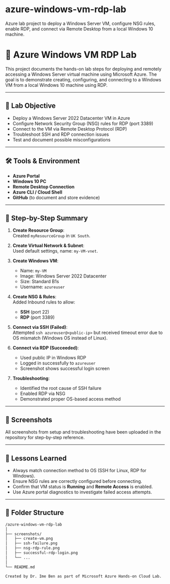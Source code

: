 # azure-windows-vm-rdp-lab
Azure lab project to deploy a Windows Server VM, configure NSG rules, enable RDP, and connect via Remote Desktop from a local Windows 10 machine.
# 🚀 Azure Windows VM RDP Lab

This project documents the hands-on lab steps for deploying and remotely accessing a Windows Server virtual machine using Microsoft Azure. The goal is to demonstrate creating, configuring, and connecting to a Windows VM from a local Windows 10 machine using RDP.

---

## 🧪 Lab Objective

- Deploy a Windows Server 2022 Datacenter VM in Azure
- Configure Network Security Group (NSG) rules for RDP (port 3389)
- Connect to the VM via Remote Desktop Protocol (RDP)
- Troubleshoot SSH and RDP connection issues
- Test and document possible misconfigurations

---

## 🛠️ Tools & Environment

- **Azure Portal**
- **Windows 10 PC**
- **Remote Desktop Connection**
- **Azure CLI / Cloud Shell**
- **GitHub** (to document and store evidence)

---

## 📝 Step-by-Step Summary

1. **Create Resource Group**:  
   Created `myResourceGroup` in `UK South`.

2. **Create Virtual Network & Subnet**:  
   Used default settings, name: `my-VM-vnet`.

3. **Create Windows VM**:  
   - Name: `my-VM`  
   - Image: Windows Server 2022 Datacenter  
   - Size: Standard B1s  
   - Username: `azureuser`

4. **Create NSG & Rules**:  
   Added Inbound rules to allow:
   - **SSH** (port 22)  
   - **RDP** (port 3389)

5. **Connect via SSH (Failed)**:  
   Attempted `ssh azureuser@<public-ip>` but received timeout error due to OS mismatch (Windows OS instead of Linux).

6. **Connect via RDP (Succeeded)**:  
   - Used public IP in Windows RDP  
   - Logged in successfully to `azureuser`  
   - Screenshot shows successful login screen

7. **Troubleshooting**:  
   - Identified the root cause of SSH failure  
   - Enabled RDP via NSG  
   - Demonstrated proper OS-based access method

---

## 📸 Screenshots

All screenshots from setup and troubleshooting have been uploaded in the repository for step-by-step reference.

---

## 🧠 Lessons Learned

- Always match connection method to OS (SSH for Linux, RDP for Windows).
- Ensure NSG rules are correctly configured before connecting.
- Confirm that VM status is **Running** and **Remote Access** is enabled.
- Use Azure portal diagnostics to investigate failed access attempts.

---

## 📂 Folder Structure

```bash
/azure-windows-vm-rdp-lab
│
├── screenshots/
│   ├── create-vm.png
│   ├── ssh-failure.png
│   ├── nsg-rdp-rule.png
│   ├── successful-rdp-login.png
│   └── ...
│
└── README.md

Created by Dr. Ime Ben as part of Microsoft Azure Hands-on Cloud Lab.
